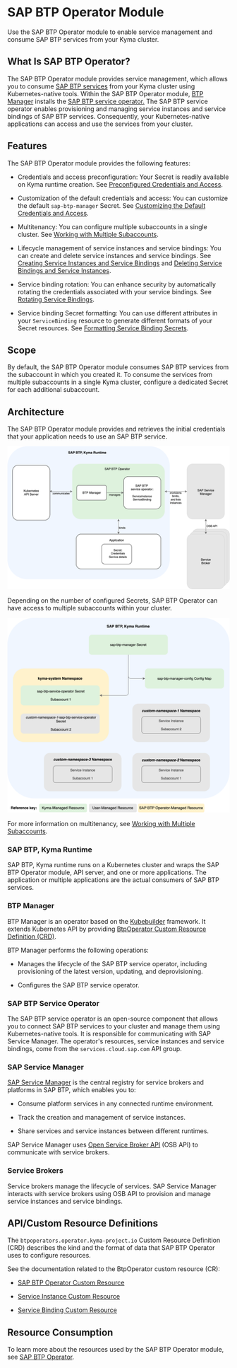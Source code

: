 <!-- loio50347eaa4f174ba782f89a00b1f2eac0 -->

# SAP BTP Operator Module

Use the SAP BTP Operator module to enable service management and consume SAP BTP services from your Kyma cluster.



<a name="loio50347eaa4f174ba782f89a00b1f2eac0__section_h2t_yq2_qbc"/>

## What Is SAP BTP Operator?

The SAP BTP Operator module provides service management, which allows you to consume [SAP BTP services](https://discovery-center.cloud.sap/protected/index.html#/viewServices) from your Kyma cluster using Kubernetes-native tools. Within the SAP BTP Operator module, [BTP Manager](https://github.com/kyma-project/btp-manager) installs the [SAP BTP service operator.](https://github.com/SAP/sap-btp-service-operator/blob/main/README.md) The SAP BTP service operator enables provisioning and managing service instances and service bindings of SAP BTP services. Consequently, your Kubernetes-native applications can access and use the services from your cluster.



<a name="loio50347eaa4f174ba782f89a00b1f2eac0__section_prg_1r2_qbc"/>

## Features

The SAP BTP Operator module provides the following features:

-   Credentials and access preconfiguration: Your Secret is readily available on Kyma runtime creation. See [Preconfigured Credentials and Access](preconfigured-credentials-and-access-ab106d7.md).

-   Customization of the default credentials and access: You can customize the default `sap-btp-manager` Secret. See [Customizing the Default Credentials and Access](customizing-the-default-credentials-and-access-15f22d5.md).

-   Multitenancy: You can configure multiple subaccounts in a single cluster. See [Working with Multiple Subaccounts](working-with-multiple-subaccounts-862dd6a.md).

-   Lifecycle management of service instances and service bindings: You can create and delete service instances and service bindings. See [Creating Service Instances and Service Bindings](creating-service-instances-and-service-bindings-17bd304.md) and [Deleting Service Bindings and Service Instances](deleting-service-bindings-and-service-instances-5deca69.md).

-   Service binding rotation: You can enhance security by automatically rotating the credentials associated with your service bindings. See [Rotating Service Bindings](rotating-service-bindings-37ac30a.md).

-   Service binding Secret formatting: You can use different attributes in your `ServiceBinding` resource to generate different formats of your Secret resources. See [Formatting Service Binding Secrets](formatting-service-binding-secrets-4733eb5.md).




<a name="loio50347eaa4f174ba782f89a00b1f2eac0__section_pvw_gr2_qbc"/>

## Scope

By default, the SAP BTP Operator module consumes SAP BTP services from the subaccount in which you created it. To consume the services from multiple subaccounts in a single Kyma cluster, configure a dedicated Secret for each additional subaccount.



<a name="loio50347eaa4f174ba782f89a00b1f2eac0__section_ixg_1r2_qbc"/>

## Architecture

The SAP BTP Operator module provides and retrieves the initial credentials that your application needs to use an SAP BTP service.

![](images/SAP_BTP_Operator_Architecture_315a173.svg)

Depending on the number of configured Secrets, SAP BTP Operator can have access to multiple subaccounts within your cluster.

![](images/Access_Configuration_1254684.svg)

For more information on multitenancy, see [Working with Multiple Subaccounts](working-with-multiple-subaccounts-862dd6a.md).



### SAP BTP, Kyma Runtime

SAP BTP, Kyma runtime runs on a Kubernetes cluster and wraps the SAP BTP Operator module, API server, and one or more applications. The application or multiple applications are the actual consumers of SAP BTP services.



### BTP Manager

BTP Manager is an operator based on the [Kubebuilder](https://github.com/kubernetes-sigs/kubebuilder) framework. It extends Kubernetes API by providing [BtpOperator Custom Resource Definition \(CRD\)](https://github.com/kyma-project/btp-manager/blob/main/config/crd/bases/operator.kyma-project.io_btpoperators.yaml).

BTP Manager performs the following operations:

-   Manages the lifecycle of the SAP BTP service operator, including provisioning of the latest version, updating, and deprovisioning.

-   Configures the SAP BTP service operator.




### SAP BTP Service Operator

The SAP BTP service operator is an open-source component that allows you to connect SAP BTP services to your cluster and manage them using Kubernetes-native tools. It is responsible for communicating with SAP Service Manager. The operator's resources, service instances and service bindings, come from the `services.cloud.sap.com` API group.



### SAP Service Manager

[SAP Service Manager](https://help.sap.com/docs/service-manager/sap-service-manager/sap-service-manager?locale=en-US&version=Cloud) is the central registry for service brokers and platforms in SAP BTP, which enables you to:

-   Consume platform services in any connected runtime environment.

-   Track the creation and management of service instances.

-   Share services and service instances between different runtimes.


SAP Service Manager uses [Open Service Broker API](https://www.openservicebrokerapi.org/) \(OSB API\) to communicate with service brokers.



### Service Brokers

Service brokers manage the lifecycle of services. SAP Service Manager interacts with service brokers using OSB API to provision and manage service instances and service bindings.



<a name="loio50347eaa4f174ba782f89a00b1f2eac0__section_j3q_qr2_qbc"/>

## API/Custom Resource Definitions

The `btpoperators.operator.kyma-project.io` Custom Resource Definition \(CRD\) describes the kind and the format of data that SAP BTP Operator uses to configure resources.

See the documentation related to the BtpOperator custom resource \(CR\):

-   [SAP BTP Operator Custom Resource](https://kyma-project.io/#/btp-manager/user/resources/02-10-sap-btp-operator-cr)

-   [Service Instance Custom Resource](https://kyma-project.io/#/btp-manager/user/resources/02-20-service-instance-cr)

-   [Service Binding Custom Resource](https://kyma-project.io/#/btp-manager/user/resources/02-30-service-binding-cr)




<a name="loio50347eaa4f174ba782f89a00b1f2eac0__section_u2c_qr2_qbc"/>

## Resource Consumption

To learn more about the resources used by the SAP BTP Operator module, see [SAP BTP Operator](../50-administration-and-ops/kyma-modules-sizing-3a92490.md#loio3a924906857b4f01969cb684ccd25309__section_sap_btp_operator).

